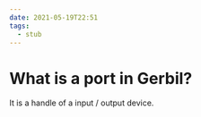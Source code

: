 ```yaml
---
date: 2021-05-19T22:51
tags: 
  - stub
---
```


# What is a port in Gerbil?

It is a handle of a input / output device.
